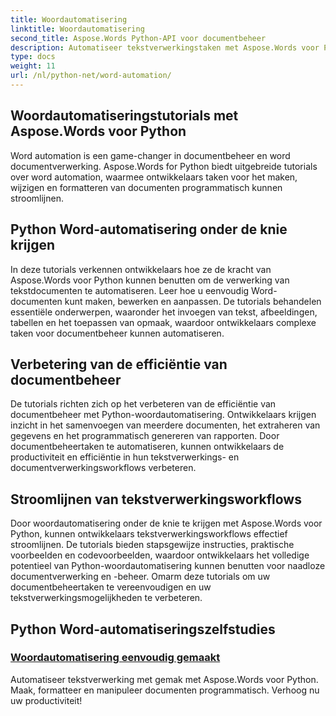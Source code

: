 ```yaml
---
title: Woordautomatisering
linktitle: Woordautomatisering
second_title: Aspose.Words Python-API voor documentbeheer
description: Automatiseer tekstverwerkingstaken met Aspose.Words voor Python. Stroomlijn documentbeheer en verhoog de efficiëntie van tekstautomatisering.
type: docs
weight: 11
url: /nl/python-net/word-automation/
---
```

## Woordautomatiseringstutorials met Aspose.Words voor Python

Word automation is een game-changer in documentbeheer en word documentverwerking. Aspose.Words for Python biedt uitgebreide tutorials over word automation, waarmee ontwikkelaars taken voor het maken, wijzigen en formatteren van documenten programmatisch kunnen stroomlijnen.

## Python Word-automatisering onder de knie krijgen

In deze tutorials verkennen ontwikkelaars hoe ze de kracht van Aspose.Words voor Python kunnen benutten om de verwerking van tekstdocumenten te automatiseren. Leer hoe u eenvoudig Word-documenten kunt maken, bewerken en aanpassen. De tutorials behandelen essentiële onderwerpen, waaronder het invoegen van tekst, afbeeldingen, tabellen en het toepassen van opmaak, waardoor ontwikkelaars complexe taken voor documentbeheer kunnen automatiseren.

## Verbetering van de efficiëntie van documentbeheer

De tutorials richten zich op het verbeteren van de efficiëntie van documentbeheer met Python-woordautomatisering. Ontwikkelaars krijgen inzicht in het samenvoegen van meerdere documenten, het extraheren van gegevens en het programmatisch genereren van rapporten. Door documentbeheertaken te automatiseren, kunnen ontwikkelaars de productiviteit en efficiëntie in hun tekstverwerkings- en documentverwerkingsworkflows verbeteren.

## Stroomlijnen van tekstverwerkingsworkflows

Door woordautomatisering onder de knie te krijgen met Aspose.Words voor Python, kunnen ontwikkelaars tekstverwerkingsworkflows effectief stroomlijnen. De tutorials bieden stapsgewijze instructies, praktische voorbeelden en codevoorbeelden, waardoor ontwikkelaars het volledige potentieel van Python-woordautomatisering kunnen benutten voor naadloze documentverwerking en -beheer. Omarm deze tutorials om uw documentbeheertaken te vereenvoudigen en uw tekstverwerkingsmogelijkheden te verbeteren.

## Python Word-automatiseringszelfstudies
### [Woordautomatisering eenvoudig gemaakt](./word-automation-made-easy/)
Automatiseer tekstverwerking met gemak met Aspose.Words voor Python. Maak, formatteer en manipuleer documenten programmatisch. Verhoog nu uw productiviteit!
